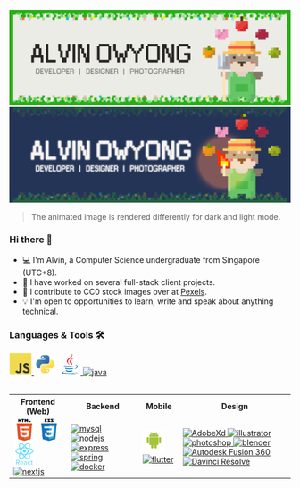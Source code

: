 ![Hi there! I'm Alvin Owyong, a Software Developer and Graphic Designer!](./cover.gif#gh-light-mode-only)
![Hi there! I'm Alvin Owyong, a Software Developer and Graphic Designer!](./cover_dark.gif#gh-dark-mode-only)
> The animated image is rendered differently for dark and light mode.

### Hi there 👋

- 💻 I'm Alvin, a Computer Science undergraduate from Singapore (UTC+8).
- 💼 I have worked on several full-stack client projects.
- 📸 I contribute to CC0 stock images over at [Pexels](https://www.pexels.com/@alvin-chelsea-230969113/).
- 💡 I'm open to opportunities to learn, write and speak about anything technical.

### Languages & Tools 🛠

<div>
<!-- <a href="https://www.typescriptlang.org/" target="_blank"> <img src="https://raw.githubusercontent.com/devicons/devicon/master/icons/typescript/typescript-original.svg" alt="typescript" width="40" height="40"/> </a> -->
<a href="https://developer.mozilla.org/en-US/docs/Web/JavaScript" target="_blank"> <img src="https://raw.githubusercontent.com/devicons/devicon/master/icons/javascript/javascript-original.svg" alt="javascript" width="40" height="40"/> </a>
<a href="https://www.python.org" target="_blank"> <img src="https://raw.githubusercontent.com/devicons/devicon/master/icons/python/python-original.svg" alt="python" width="40" height="40"/></a>
<a href="https://www.java.com" target="_blank"><img src="https://raw.githubusercontent.com/devicons/devicon/master/icons/java/java-original.svg" alt="java" width="40" height="40"/> </a>
<a href="https://www.cprogramming.com/" target="_blank"><img src="https://upload.wikimedia.org/wikipedia/commons/1/19/C_Logo.png?20201023095457" alt="java" width="40" height="40"/> </a>
</div>

<br/>

<table>
  <tr>
    <th>Frontend (Web)</th>
    <th>Backend</th>
    <th>Mobile</th>
    <th>Design</th>
  </tr>
  <tr>
    <td>
        <a href="https://www.w3.org/html/" target="_blank"> <img src="https://raw.githubusercontent.com/devicons/devicon/master/icons/html5/html5-original-wordmark.svg" alt="html5" width="40" height="40"/> </a>
        <a href="https://www.w3schools.com/css/" target="_blank"> <img src="https://raw.githubusercontent.com/devicons/devicon/master/icons/css3/css3-original-wordmark.svg" alt="css3" width="40" height="40"/> </a>
        <a href="https://reactjs.org/" target="_blank"> <img src="https://raw.githubusercontent.com/devicons/devicon/master/icons/react/react-original-wordmark.svg" alt="react" width="40" height="40"/> </a>
        <a href="https://nextjs.org/" target="_blank"> <img src="https://user-images.githubusercontent.com/70066269/169551617-57c9b657-8262-40d7-b1ea-6c1dce5a89f9.png" alt="nextjs" width="40" height="40"/> </a>
    </td>
    <td>
        <a href="https://www.mysql.com/" target="_blank"> <img src="https://user-images.githubusercontent.com/70066269/169551982-0718a2c5-714c-4742-86fa-a13fb3568df7.png" alt="mysql" width="40" height="40"/> </a>
        <a href="https://nodejs.org" target="_blank"> <img src="https://user-images.githubusercontent.com/70066269/169552165-9fa222a2-ddd1-47e5-9a79-a76c4327a473.png" alt="nodejs" width="40" height="40"/> </a>
        <a href="https://expressjs.com" target="_blank"> <img src="https://user-images.githubusercontent.com/70066269/169552548-dbab9202-5d77-4c7e-bca1-baee8006bae3.png" alt="express" width="40" height="40"/> </a>
        <a href="https://spring.io/" target="_blank"> <img src="https://www.vectorlogo.zone/logos/springio/springio-icon.svg" alt="spring" width="40" height="40"/> </a>
        <a href="https://www.docker.com/" target="_blank"> <img src="https://user-images.githubusercontent.com/70066269/169552748-70e0d8c3-4581-4aea-8a6c-7962c7829826.png" alt="docker" width="40" height="40"/> </a>
    </td>
    <td>
        <a href="https://developer.android.com" target="_blank"> <img src="https://raw.githubusercontent.com/devicons/devicon/master/icons/android/android-original-wordmark.svg" alt="android" width="40" height="40"/></a>
      <a href="https://flutter.dev/" target="_blank"> <img src="https://user-images.githubusercontent.com/70066269/169551028-261ea26e-34a2-4058-9642-ff0a932d4f66.png" alt="flutter" width="40" height="40"/></a>
    </td>
    <td>
        <a href="https://www.adobe.com/sg/products/xd.html" target="_blank"> <img src="https://user-images.githubusercontent.com/70066269/169549754-1e396706-5ec6-40c9-822a-4d8e2c0f0e4c.png" alt="AdobeXd" width="40" height="40"/> </a>
         <a href="https://www.adobe.com/in/products/illustrator.html" target="_blank"> <img src="https://user-images.githubusercontent.com/70066269/169549703-ad4d9d00-b7d5-4803-8664-ee020aea66a1.png" alt="illustrator" width="40" height="40"/> </a>
         <a href="https://www.photoshop.com/en" target="_blank"> <img src="https://user-images.githubusercontent.com/70066269/169549860-42f1a692-d1fa-4dad-816c-5b5acd2abdeb.png" alt="photoshop" width="40" height="40"/> </a>
         <a href="hhttps://www.blender.org/" target="_blank"> <img src="https://user-images.githubusercontent.com/70066269/169550098-00295398-5c56-4174-9e9b-33a4a17a6612.png" alt="blender" width="40" height="40"/> </a>
         <a href="https://www.autodesk.com/products/fusion-360/overview" target="_blank"> <img src="https://user-images.githubusercontent.com/70066269/169550521-cd57d2e4-47cd-4269-a34d-511b0e7b92f5.png" alt="Autodesk Fusion 360" width="40" height="40"/> </a>
         <a href="https://www.blackmagicdesign.com/products/davinciresolve/?gclid=Cj0KCQjw-JyUBhCuARIsANUqQ_I69kYnfFA8P6lt4hYKWl2XJEC6BUQ8wVPJ8_GIY-Hf-gmbzeYijLoaAh5BEALw_wcB" target="_blank"> <img src="https://user-images.githubusercontent.com/70066269/169550778-1a20e267-aa3b-44eb-816e-65e90207e957.png" alt="Davinci Resolve" width="40" height="40"/> </a>
    </td>
  </tr>
</table>

<!--
**alvinowyong/alvinowyong** is a ✨ _special_ ✨ repository because its `README.md` (this file) appears on your GitHub profile.

Here are some ideas to get you started:

- 🔭 I’m currently working on ...
- 🌱 I’m currently learning ...
- 👯 I’m looking to collaborate on ...
- 🤔 I’m looking for help with ...
- 💬 Ask me about ...
- 📫 How to reach me: ...
- 😄 Pronouns: ...
- ⚡ Fun fact: ...
-->
